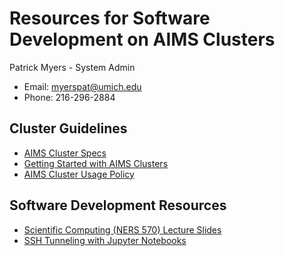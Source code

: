 # Resources for Software Development on AIMS Clusters

Patrick Myers - System Admin
- Email: myerspat@umich.edu
- Phone: 216-296-2884

## Cluster Guidelines

- [AIMS Cluster Specs](./resources/hpc_specs.md)
- [Getting Started with AIMS Clusters](./resources/hpc_start.md)
- [AIMS Cluster Usage Policy](./resources/hpc_policy.md)

## Software Development Resources

- [Scientific Computing (NERS 570) Lecture Slides](resources/ners570_lectures/README.md)
- [SSH Tunneling with Jupyter Notebooks](./resources/jupyter_tunnel.md)